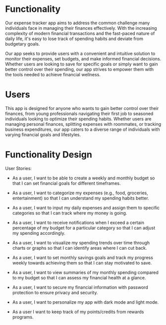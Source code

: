 # Functionality

Our expense tracker app aims to address the common challenge many individuals face in managing their finances effectively. With the increasing complexity of modern financial transactions and the fast-paced nature of daily life, it's easy to lose track of spending habits and deviate from budgetary goals. 

Our app seeks to provide users with a convenient and intuitive solution to monitor their expenses, set budgets, and make informed financial decisions. Whether users are looking to save for specific goals or simply want to gain better control over their spending, our app strives to empower them with the tools needed to achieve financial wellness.
 
# Users
 
This app is designed for anyone who wants to gain better control over their finances, from young professionals navigating their first job to seasoned individuals looking to optimize their spending habits. Whether users are managing personal finances, splitting expenses with roommates, or tracking business expenditures, our app caters to a diverse range of individuals with varying financial goals and lifestyles.


# Functionality Design
 
User Stories:

- As a user, I want to be able to create a weekly and monthly budget so that I can set financial goals for different timeframes.

- As a user, I want to categorize my expenses (e.g., food, groceries, entertainment) so that I can understand my spending habits better.

- As a user, I want to input my daily expenses and assign them to specific categories so that I can track where my money is going.

- As a user, I want to receive notifications when I exceed a certain percentage of my budget for a particular category so that I can adjust my spending accordingly.

- As a user, I want to visualize my spending trends over time through charts or graphs so that I can identify areas where I can cut back.

- As a user, I want to set monthly savings goals and track my progress weekly towards achieving them so that I can stay motivated to save. 

- As a user, I want to view summaries of my monthly spending compared to my budget so that I can assess my financial health at a glance.

- As a user, I want to secure my financial information with password protection to ensure privacy and security.

- As a user, I want to personalize my app with dark mode and light mode.

- As a user I want to keep track of my points/credits from rewards programs.
